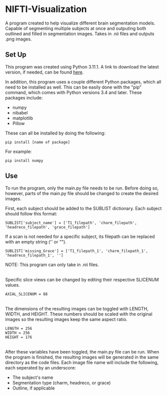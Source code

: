 # NIFTI-Visualization
A program created to help visualize different brain segmentation models. Capable of segmenting multiple subjects at once and outputing both outlined and filled in segmentation images. Takes in .nii files and outputs .png images.

## Set Up
This program was created using Python 3.11.1. A link to download the latest version, if needed, can be found [here](https://www.python.org/downloads/).

In addition, this program uses a couple different Python packages, which all need to be installed as well. This can be easily done with the "pip" command, which comes with Python versions 3.4 and later. These packages include:
* numpy
* nibabel
* matplotlib
* Pillow

These can all be installed by doing the following:

    pip install [name of package]

For example:
    
    pip install numpy
## Use
To run the program, only the main.py file needs to be run. Before doing so, however, parts of the main.py file should be changed to create the desired images.

First, each subject should be added to the SUBLIST dictionary. Each subject should follow this format:

    SUBLIST['subject_name'] = ['T1_filepath', 'charm_filepath', 'headreco_filepath', 'grace_filepath']

If a scan is not needed for a specific subject, its filepath can be replaced with an empty string ('' or "").

    SUBLIST['missing_Grace'] = ['T1_filepath_1', 'charm_filepath_1', 'headreco_filepath_1', '']
NOTE: This program can only take in .nii files.

\
Specific slice views can be changed by editing their respective SLICENUM values.

    AXIAL_SLICENUM = 88

\
The dimensions of the resulting images can be toggled with LENGTH, WIDTH, and HEIGHT. These numbers should be scaled with the original images so the resulting images keep the same aspect ratio.

    LENGTH = 256
    WIDTH = 256
    HEIGHT = 176

\
After these variables have been toggled, the main.py file can be run. When the program is finished, the resulting images will be generated in the same directory as the code files. Each image file name will include the following, each seperated by an underscore:
* The subject's name
* Segmentation type (charm, headreco, or grace)
* Outline, if applicable
